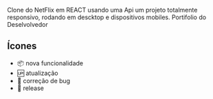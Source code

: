 Clone do NetFlix em REACT usando uma Api
um projeto totalmente responsivo, rodando em descktop e dispositivos mobiles.
Portifolio do Deselvolvedor
## Ícones

- :package: nova funcionalidade
- :up: atualização
- :bug: correção de bug
- :checkered_flag: release